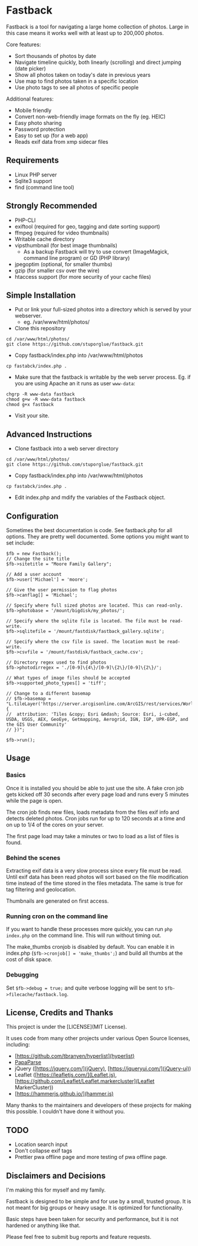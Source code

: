Fastback
========

Fastback is a tool for navigating a large home collection of photos. Large in 
this case means it works well with at least up to 200,000 photos. 

Core features: 

 * Sort thousands of photos by date
 * Navigate timeline quickly, both linearly (scrolling) and direct jumping (date picker)
 * Show all photos taken on today's date in previous years
 * Use map to find photos taken in a specific location
 * Use photo tags to see all photos of specific people

Additional features:
 * Mobile friendly
 * Convert non-web-friendly image formats on the fly (eg. HEIC)
 * Easy photo sharing
 * Password protection
 * Easy to set up (for a web app)
 * Reads exif data from xmp sidecar files

Requirements
-------------

* Linux PHP server
* Sqlite3 support
* find (command line tool)

Strongly Recommended
--------------------

* PHP-CLI
* exiftool (required for geo, tagging and date sorting support)
* ffmpeg (required for video thumbnails)
* Writable cache directory
* vipsthumbnail (for best image thumbnails)
    - As a backup Fastback will try to use convert (ImageMagick, command line program) or GD (PHP library)
* jpegoptim (optional, for smaller thumbs)
* gzip (for smaller csv over the wire)
* htaccess support (for more security of your cache files)

Simple Installation
-------------------
 * Put or link your full-sized photos into a directory which is served by your webserver. 
     - eg. /var/www/html/photos/ 
 * Clone this repository
```
cd /var/www/html/photos/
git clone https://github.com/stuporglue/fastback.git
```
 * Copy fastback/index.php into /var/www/html/photos
```
cp fastabck/index.php .
```
 * Make sure that the fastback is writable by the web server process. Eg. if you 
 are using Apache an it runs as user `www-data`: 
```
chgrp -R www-data fastback
chmod g+w -R www-data fastback
chmod g+x fastback
```
 * Visit your site. 

Advanced Instructions
---------------------
* Clone fastback into a web server directory
```
cd /var/www/html/photos/
git clone https://github.com/stuporglue/fastback.git
```
 * Copy fastback/index.php into /var/www/html/photos
```
cp fastabck/index.php .
```
* Edit index.php and mdify the variables of the Fastback object.  

Configuration
-------------
Sometimes the best documentation is code. See fastback.php for 
all options. They are pretty well documented. Some options you might
want to set include: 

```
$fb = new Fastback();
// Change the site title
$fb->sitetitle = "Moore Family Gallery";

// Add a user account
$fb->user['Michael'] = 'moore';

// Give the user permission to flag photos
$fb->canflag[] = 'Michael';

// Specify where full sized photos are located. This can read-only.
$fb->photobase = '/mount/bigdisk/my_photos/'; 

// Specify where the sqlite file is located. The file must be read-write.
$fb->sqlitefile = '/mount/fastdisk/fastback_gallery.sqlite';

// Specify where the csv file is saved. The location must be read-write.
$fb->csvfile = '/mount/fastdisk/fastback_cache.csv';

// Directory regex used to find photos
$fb->photodirregex = './[0-9]\{4\}/[0-9]\{2\}/[0-9]\{2\}/'; 

// What types of image files should be accepted
$fb->supported_photo_types[] = 'tiff';

// Change to a different basemap
// $fb->basemap =  "L.tileLayer('https://server.arcgisonline.com/ArcGIS/rest/services/World_Imagery/MapServer/tile/{z}/{y}/{x}', {
// 	attribution: 'Tiles &copy; Esri &mdash; Source: Esri, i-cubed, USDA, USGS, AEX, GeoEye, Getmapping, Aerogrid, IGN, IGP, UPR-EGP, and the GIS User Community'
// })";

$fb->run();
```

Usage
-----

### Basics
Once it is installed you should be able to just use the site. A fake cron job 
gets kicked off 30 seconds after every page load and runs every 5 minutes while
the page is open. 

The cron job finds new files, loads metadata from the files exif info and 
detects deleted photos. Cron jobs run for up to 120 seconds at a time and on
up to 1/4 of the cores on your server.

The first page load may take a minutes or two to load as a list of files is found. 

### Behind the scenes
Extracting exif data is a very slow process since every file must be read. Until
exif data has been read photos will sort based on the file modification time
instead of the time stored in the files metadata. The same is true for tag
filtering and geolocation. 

Thumbnails are generated on first access.

### Running cron on the command line
If you want to handle these processes more quickly, you can run `php index.php`
on the command line. This will run without timing out.

The make_thumbs cronjob is disabled by default. You can enable it in index.php 
(`$fb->cronjob[] = 'make_thumbs';`) and build all thumbs at the cost of disk space.

### Debugging
Set `$fb->debug = true;` and quite verbose logging will be sent to `$fb->filecache/fastback.log`. 


License, Credits and Thanks
----------------------------
This project is under the [LICENSE](MIT License). 

It uses code from many other projects under various Open Source licenses, including: 
 * [https://github.com/tbranyen/hyperlist](hyperlist)
 * [PapaParse](https://www.papaparse.com/)
 * jQuery ([https://jquery.com/](jQuery), [https://jqueryui.com/](jQuery-ui))
 * Leaflet ([https://leafletjs.com/](Leaflet.js), [https://github.com/Leaflet/Leaflet.markercluster](Leaflet MarkerCluster))
 * [https://hammerjs.github.io/](hammer.js)

Many thanks to the maintainers and developers of these projects for making this 
possible. I couldn't have done it without you.

TODO
----
* Location search input 
* Don't collapse exif tags
* Prettier pwa offline page and more testing of pwa offline page.

Disclaimers and Decisions
-------------------------

I'm making this for myself and my family. 

Fastback is designed to be simple and for use by a small, trusted group. It is not meant
for big groups or heavy usage. It is optimized for functionality. 

Basic steps have been taken for security and performance, but it is not hardened or 
anything like that. 

Please feel free to submit bug reports and feature requests.
